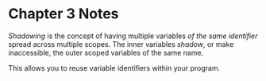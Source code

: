 # Chapter 3 Notes

_Shadowing_ is the concept of having multiple variables _of the same identifier_ spread across multiple scopes. The inner variables _shadow_, or make inaccessible, the outer scoped variables of the same name. 

This allows you to reuse variable identifiers within your program.